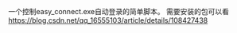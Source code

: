 一个控制easy_connect.exe自动登录的简单脚本。
需要安装的包可以看 https://blog.csdn.net/qq_16555103/article/details/108427438
